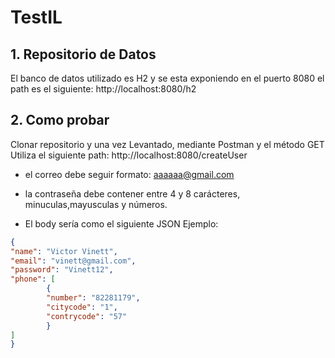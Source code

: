 # TestIL

## 1. Repositorio de Datos
El banco de datos utilizado es H2 y se esta exponiendo en el puerto 8080
el path es el siguiente: http://localhost:8080/h2

## 2. Como probar
Clonar repositorio y una vez Levantado, mediante Postman y el método GET 
Utiliza el siguiente path: http://localhost:8080/createUser

- el correo debe seguir formato: aaaaaa@gmail.com
- la contraseña debe contener entre 4 y 8 carácteres, minuculas,mayusculas y números.

- El body sería como el siguiente JSON Ejemplo:
```json
{
"name": "Victor Vinett",
"email": "vinett@gmail.com",
"password": "Vinett12",
"phone": [
        {
        "number": "82281179",
        "citycode": "1",
        "contrycode": "57"
        }
]
}
```
